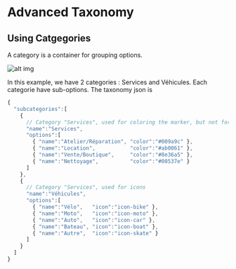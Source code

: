 Advanced Taxonomy
============


Using Catgegories
---------------

A category is a container for grouping options.

![alt img](images/option-category-simple.png "Grouping options")

In this example, we have 2 categories : Services and Véhicules. Each categorie have sub-options. The taxonomy json is

```javascript
{
  "subcategories":[
    {
      // Category "Services", used for coloring the marker, but not for the icon
      "name":"Services",
      "options":[
        { "name":"Atelier/Réparation", "color":"#009a9c" },
        { "name":"Location",           "color":"#ab0061" },
        { "name":"Vente/Boutique",     "color":"#8e36a5" },
        { "name":"Nettoyage",          "color":"#00537e" }
      ]
    },
    {
      // Category "Services", used for icons
      "name":"Véhicules",
      "options":[
        { "name":"Vélo",   "icon":"icon-bike" },
        { "name":"Moto",   "icon":"icon-moto" },
        { "name":"Auto",   "icon":"icon-car" },
        { "name":"Bateau", "icon":"icon-boat" },
        { "name":"Autre",  "icon":"icon-skate" }
      ]
    }
  ]
}
```
